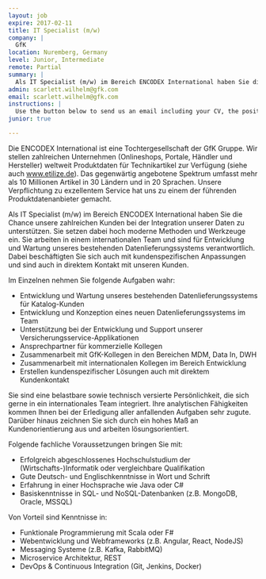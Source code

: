 ```yaml
---
layout: job
expire: 2017-02-11
title: IT Specialist (m/w) 
company: |
  GfK 
location: Nuremberg, Germany
level: Junior, Intermediate
remote: Partial
summary: |
  Als IT Specialist (m/w) im Bereich ENCODEX International haben Sie die Chance unsere zahlreichen Kunden bei der Integration unserer Daten zu unterstützen. Sie setzen dabei hoch moderne Methoden und Werkzeuge ein. Sie arbeiten in einem internationalen Team und sind für Entwicklung und Wartung unseres bestehenden Datenlieferungssystems verantwortlich. Dabei beschäftigten Sie sich auch mit kundenspezifischen Anpassungen und sind  auch in direktem Kontakt mit unseren Kunden.
admin: scarlett.wilhelm@gfk.com
email: scarlett.wilhelm@gfk.com
instructions: |
  Use the button below to send us an email including your CV, the position you're applying for, and anything else you might want to say.
junior: true

---
```


<!-- break -->

Die ENCODEX International ist eine Tochtergesellschaft der GfK Gruppe. Wir stellen zahlreichen Unternehmen (Onlineshops, Portale, Händler und Hersteller) weltweit Produktdaten für Technikartikel zur Verfügung (siehe auch www.etilize.de). Das gegenwärtig angebotene Spektrum umfasst mehr als 10 Millionen Artikel in 30 Ländern und in 20 Sprachen. Unsere Verpflichtung zu exzellentem Service hat uns zu einem der führenden Produktdatenanbieter gemacht.

Als IT Specialist (m/w) im Bereich ENCODEX International haben Sie die Chance unsere zahlreichen Kunden bei der Integration unserer Daten zu unterstützen. Sie setzen dabei hoch moderne Methoden und Werkzeuge ein. Sie arbeiten in einem internationalen Team und sind für Entwicklung und Wartung unseres bestehenden Datenlieferungssystems verantwortlich. Dabei beschäftigten Sie sich auch mit kundenspezifischen Anpassungen und sind  auch in direktem Kontakt mit unseren Kunden.

Im Einzelnen nehmen Sie folgende Aufgaben wahr:

- Entwicklung und Wartung unseres bestehenden Datenlieferungssystems für Katalog-Kunden
- Entwicklung und Konzeption eines neuen Datenlieferungssystems im Team
- Unterstützung bei der Entwicklung und Support unserer Versicherungsservice-Applikationen
- Ansprechpartner für kommerzielle Kollegen
- Zusammenarbeit mit GfK-Kollegen in den Bereichen MDM, Data In, DWH 
- Zusammenarbeit mit internationalen Kollegen im Bereich Entwicklung
- Erstellen kundenspezifischer Lösungen auch mit direktem Kundenkontakt
 
Sie sind eine belastbare sowie technisch versierte Persönlichkeit, die sich gerne in ein internationales Team integriert. Ihre analytischen Fähigkeiten kommen Ihnen bei der Erledigung aller anfallenden Aufgaben sehr zugute. Darüber hinaus zeichnen Sie sich durch ein hohes Maß an Kundenorientierung aus und arbeiten lösungsorientiert.

Folgende fachliche Voraussetzungen bringen Sie mit:

- Erfolgreich abgeschlossenes Hochschulstudium der (Wirtschafts-)Informatik oder vergleichbare Qualifikation
- Gute Deutsch- und Englischkenntnisse in Wort und Schrift
- Erfahrung in einer Hochsprache wie Java oder C#
- Basiskenntnisse in SQL- und NoSQL-Datenbanken (z.B. MongoDB, Oracle, MSSQL)

Von Vorteil sind Kenntnisse in:

- Funktionale Programmierung mit Scala oder F#
- Webentwicklung und Webframeworks (z.B. Angular, React, NodeJS)
- Messaging Systeme (z.B. Kafka, RabbitMQ)
- Microservice Architektur, REST
- DevOps & Continuous Integration (Git, Jenkins, Docker)
